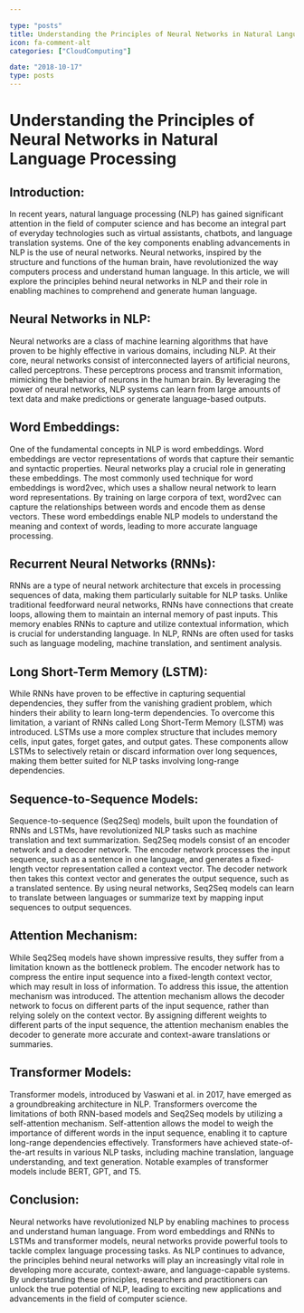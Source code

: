 ```yaml
---

type: "posts"
title: Understanding the Principles of Neural Networks in Natural Language Processing
icon: fa-comment-alt
categories: ["CloudComputing"]

date: "2018-10-17"
type: posts
---
```





# Understanding the Principles of Neural Networks in Natural Language Processing

## Introduction:
In recent years, natural language processing (NLP) has gained significant attention in the field of computer science and has become an integral part of everyday technologies such as virtual assistants, chatbots, and language translation systems. One of the key components enabling advancements in NLP is the use of neural networks. Neural networks, inspired by the structure and functions of the human brain, have revolutionized the way computers process and understand human language. In this article, we will explore the principles behind neural networks in NLP and their role in enabling machines to comprehend and generate human language.

## Neural Networks in NLP:
Neural networks are a class of machine learning algorithms that have proven to be highly effective in various domains, including NLP. At their core, neural networks consist of interconnected layers of artificial neurons, called perceptrons. These perceptrons process and transmit information, mimicking the behavior of neurons in the human brain. By leveraging the power of neural networks, NLP systems can learn from large amounts of text data and make predictions or generate language-based outputs.

## Word Embeddings:
One of the fundamental concepts in NLP is word embeddings. Word embeddings are vector representations of words that capture their semantic and syntactic properties. Neural networks play a crucial role in generating these embeddings. The most commonly used technique for word embeddings is word2vec, which uses a shallow neural network to learn word representations. By training on large corpora of text, word2vec can capture the relationships between words and encode them as dense vectors. These word embeddings enable NLP models to understand the meaning and context of words, leading to more accurate language processing.

## Recurrent Neural Networks (RNNs):
RNNs are a type of neural network architecture that excels in processing sequences of data, making them particularly suitable for NLP tasks. Unlike traditional feedforward neural networks, RNNs have connections that create loops, allowing them to maintain an internal memory of past inputs. This memory enables RNNs to capture and utilize contextual information, which is crucial for understanding language. In NLP, RNNs are often used for tasks such as language modeling, machine translation, and sentiment analysis.

## Long Short-Term Memory (LSTM):
While RNNs have proven to be effective in capturing sequential dependencies, they suffer from the vanishing gradient problem, which hinders their ability to learn long-term dependencies. To overcome this limitation, a variant of RNNs called Long Short-Term Memory (LSTM) was introduced. LSTMs use a more complex structure that includes memory cells, input gates, forget gates, and output gates. These components allow LSTMs to selectively retain or discard information over long sequences, making them better suited for NLP tasks involving long-range dependencies.

## Sequence-to-Sequence Models:
Sequence-to-sequence (Seq2Seq) models, built upon the foundation of RNNs and LSTMs, have revolutionized NLP tasks such as machine translation and text summarization. Seq2Seq models consist of an encoder network and a decoder network. The encoder network processes the input sequence, such as a sentence in one language, and generates a fixed-length vector representation called a context vector. The decoder network then takes this context vector and generates the output sequence, such as a translated sentence. By using neural networks, Seq2Seq models can learn to translate between languages or summarize text by mapping input sequences to output sequences.

## Attention Mechanism:
While Seq2Seq models have shown impressive results, they suffer from a limitation known as the bottleneck problem. The encoder network has to compress the entire input sequence into a fixed-length context vector, which may result in loss of information. To address this issue, the attention mechanism was introduced. The attention mechanism allows the decoder network to focus on different parts of the input sequence, rather than relying solely on the context vector. By assigning different weights to different parts of the input sequence, the attention mechanism enables the decoder to generate more accurate and context-aware translations or summaries.

## Transformer Models:
Transformer models, introduced by Vaswani et al. in 2017, have emerged as a groundbreaking architecture in NLP. Transformers overcome the limitations of both RNN-based models and Seq2Seq models by utilizing a self-attention mechanism. Self-attention allows the model to weigh the importance of different words in the input sequence, enabling it to capture long-range dependencies effectively. Transformers have achieved state-of-the-art results in various NLP tasks, including machine translation, language understanding, and text generation. Notable examples of transformer models include BERT, GPT, and T5.

## Conclusion:
Neural networks have revolutionized NLP by enabling machines to process and understand human language. From word embeddings and RNNs to LSTMs and transformer models, neural networks provide powerful tools to tackle complex language processing tasks. As NLP continues to advance, the principles behind neural networks will play an increasingly vital role in developing more accurate, context-aware, and language-capable systems. By understanding these principles, researchers and practitioners can unlock the true potential of NLP, leading to exciting new applications and advancements in the field of computer science.